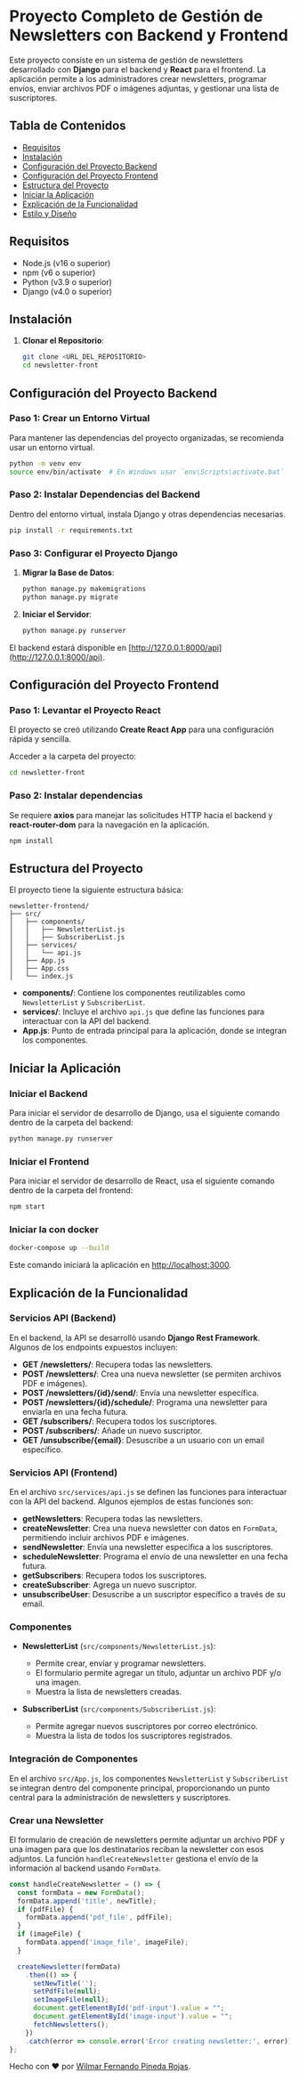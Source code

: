 # Proyecto Completo de Gestión de Newsletters con Backend y Frontend

Este proyecto consiste en un sistema de gestión de newsletters desarrollado con **Django** para el backend y **React** para el frontend. La aplicación permite a los administradores crear newsletters, programar envíos, enviar archivos PDF o imágenes adjuntas, y gestionar una lista de suscriptores.

## Tabla de Contenidos
- [Requisitos](#requisitos)
- [Instalación](#instalación)
- [Configuración del Proyecto Backend](#configuración-del-proyecto-backend)
- [Configuración del Proyecto Frontend](#configuración-del-proyecto-frontend)
- [Estructura del Proyecto](#estructura-del-proyecto)
- [Iniciar la Aplicación](#iniciar-la-aplicación)
- [Explicación de la Funcionalidad](#explicación-de-la-funcionalidad)
- [Estilo y Diseño](#estilo-y-diseño)

## Requisitos

- Node.js (v16 o superior)
- npm (v6 o superior)
- Python (v3.9 o superior)
- Django (v4.0 o superior)

## Instalación

1. **Clonar el Repositorio**:
   ```bash
   git clone <URL_DEL_REPOSITORIO>
   cd newsletter-front
   ```

## Configuración del Proyecto Backend

### Paso 1: Crear un Entorno Virtual
Para mantener las dependencias del proyecto organizadas, se recomienda usar un entorno virtual.

```bash
python -m venv env
source env/bin/activate  # En Windows usar `env\Scripts\activate.bat`
```

### Paso 2: Instalar Dependencias del Backend
Dentro del entorno virtual, instala Django y otras dependencias necesarias.

```bash
pip install -r requirements.txt
```

### Paso 3: Configurar el Proyecto Django

1. **Migrar la Base de Datos**:
   ```bash
   python manage.py makemigrations
   python manage.py migrate
   ```

5. **Iniciar el Servidor**:
   ```bash
   python manage.py runserver
   ```

El backend estará disponible en [http://127.0.0.1:8000/api](http://127.0.0.1:8000/api).

## Configuración del Proyecto Frontend

### Paso 1: Levantar el Proyecto React
El proyecto se creó utilizando **Create React App** para una configuración rápida y sencilla.

Acceder a la carpeta del proyecto:
```bash
cd newsletter-front
```

### Paso 2: Instalar dependencias
Se requiere **axios** para manejar las solicitudes HTTP hacia el backend y **react-router-dom** para la navegación en la aplicación.
```bash
npm install
```

## Estructura del Proyecto

El proyecto tiene la siguiente estructura básica:

```
newsletter-frontend/
├── src/
│   ├── components/
│   │   ├── NewsletterList.js
│   │   ├── SubscriberList.js
│   ├── services/
│   │   └── api.js
│   ├── App.js
│   ├── App.css
│   └── index.js
```

- **components/**: Contiene los componentes reutilizables como `NewsletterList` y `SubscriberList`.
- **services/**: Incluye el archivo `api.js` que define las funciones para interactuar con la API del backend.
- **App.js**: Punto de entrada principal para la aplicación, donde se integran los componentes.

## Iniciar la Aplicación

### Iniciar el Backend
Para iniciar el servidor de desarrollo de Django, usa el siguiente comando dentro de la carpeta del backend:
```bash
python manage.py runserver
```

### Iniciar el Frontend
Para iniciar el servidor de desarrollo de React, usa el siguiente comando dentro de la carpeta del frontend:
```bash
npm start
```

### Iniciar la con docker

```bash
docker-compose up --build
```

Este comando iniciará la aplicación en [http://localhost:3000](http://localhost:3000).

## Explicación de la Funcionalidad

### Servicios API (Backend)
En el backend, la API se desarrolló usando **Django Rest Framework**. Algunos de los endpoints expuestos incluyen:

- **GET /newsletters/**: Recupera todas las newsletters.
- **POST /newsletters/**: Crea una nueva newsletter (se permiten archivos PDF e imágenes).
- **POST /newsletters/{id}/send/**: Envía una newsletter específica.
- **POST /newsletters/{id}/schedule/**: Programa una newsletter para enviarla en una fecha futura.
- **GET /subscribers/**: Recupera todos los suscriptores.
- **POST /subscribers/**: Añade un nuevo suscriptor.
- **GET /unsubscribe/{email}**: Desuscribe a un usuario con un email específico.

### Servicios API (Frontend)
En el archivo `src/services/api.js` se definen las funciones para interactuar con la API del backend. Algunos ejemplos de estas funciones son:

- **getNewsletters**: Recupera todas las newsletters.
- **createNewsletter**: Crea una nueva newsletter con datos en `FormData`, permitiendo incluir archivos PDF e imágenes.
- **sendNewsletter**: Envía una newsletter específica a los suscriptores.
- **scheduleNewsletter**: Programa el envío de una newsletter en una fecha futura.
- **getSubscribers**: Recupera todos los suscriptores.
- **createSubscriber**: Agrega un nuevo suscriptor.
- **unsubscribeUser**: Desuscribe a un suscriptor específico a través de su email.

### Componentes

- **NewsletterList** (`src/components/NewsletterList.js`):
  - Permite crear, enviar y programar newsletters.
  - El formulario permite agregar un título, adjuntar un archivo PDF y/o una imagen.
  - Muestra la lista de newsletters creadas.

- **SubscriberList** (`src/components/SubscriberList.js`):
  - Permite agregar nuevos suscriptores por correo electrónico.
  - Muestra la lista de todos los suscriptores registrados.

### Integración de Componentes
En el archivo `src/App.js`, los componentes `NewsletterList` y `SubscriberList` se integran dentro del componente principal, proporcionando un punto central para la administración de newsletters y suscriptores.

### Crear una Newsletter
El formulario de creación de newsletters permite adjuntar un archivo PDF y una imagen para que los destinatarios reciban la newsletter con esos adjuntos. La función `handleCreateNewsletter` gestiona el envío de la información al backend usando `FormData`.

```js
const handleCreateNewsletter = () => {
  const formData = new FormData();
  formData.append('title', newTitle);
  if (pdfFile) {
    formData.append('pdf_file', pdfFile);
  }
  if (imageFile) {
    formData.append('image_file', imageFile);
  }

  createNewsletter(formData)
    .then(() => {
      setNewTitle('');
      setPdfFile(null);
      setImageFile(null);
      document.getElementById('pdf-input').value = "";
      document.getElementById('image-input').value = "";
      fetchNewsletters();
    })
    .catch(error => console.error('Error creating newsletter:', error));
};
```

Hecho con ❤️ por [Wilmar Fernando Pineda Rojas](https://github.com/wfpinedar).

